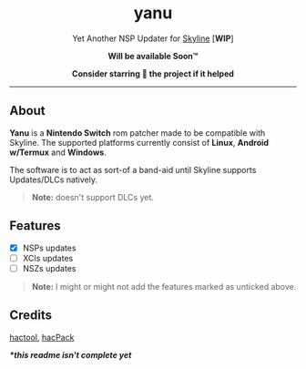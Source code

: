 <div align="center">

# yanu
Yet Another NSP Updater for [Skyline](https://github.com/skyline-emu/skyline) [**WIP**]

**Will be available Soon™**

**Consider starring 🌟 the project if it helped**

</div align="center">

---

## About

**Yanu** is a **Nintendo Switch** rom patcher made to be compatible with Skyline. The supported platforms currently consist of **Linux**, **Android w/Termux** and **Windows**.

The software is to act as sort-of a band-aid until Skyline supports Updates/DLCs natively.

> **Note:** doesn't support DLCs yet.

<!-- Precompiled binaries are available from the [GitHub releases page](https://github.com/nozwock/yanu/releases). -->

## Features
- [x] NSPs updates
- [ ] XCIs updates
- [ ] NSZs updates

> **Note:** I might or might not add the features marked as unticked above.

<!-- ## Installation

- WIP -->

## Credits

[hactool](https://github.com/SciresM/hactool), [hacPack](https://github.com/The-4n/hacPack)

_**\*this readme isn't complete yet**_
